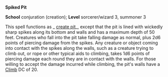  **Spiked Pit**

**School** conjuration (creation); **Level** sorcerer/wizard 3, summoner 3

This spell functions as _ [create pit](createPit.html#_create-pit-)_, except that the pit is lined with wickedly sharp spikes along its bottom and walls and has a maximum depth of 50 feet. Creatures who fall into the pit take falling damage as normal, plus 2d6 points of piercing damage from the spikes. Any creature or object coming into contact with the spikes along the walls, such as a creature trying to climb out, or rope or other typical aids to climbing, takes 1d6 points of piercing damage each round they are in contact with the walls. For those willing to accept the damage incurred while climbing, the pit's walls have a [Climb](../../skills/climb.html#_climb) DC of 20.

